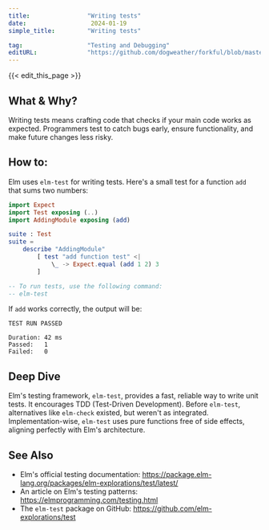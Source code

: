 ```yaml
---
title:                "Writing tests"
date:                  2024-01-19
simple_title:         "Writing tests"

tag:                  "Testing and Debugging"
editURL:              "https://github.com/dogweather/forkful/blob/master/content/en/elm/writing-tests.md"
---
```


{{< edit_this_page >}}

## What & Why?
Writing tests means crafting code that checks if your main code works as expected. Programmers test to catch bugs early, ensure functionality, and make future changes less risky.

## How to:
Elm uses `elm-test` for writing tests. Here's a small test for a function `add` that sums two numbers:

```Elm
import Expect
import Test exposing (..)
import AddingModule exposing (add)

suite : Test
suite =
    describe "AddingModule"
        [ test "add function test" <|
            \_ -> Expect.equal (add 1 2) 3
        ]

-- To run tests, use the following command:
-- elm-test
```

If `add` works correctly, the output will be:

```
TEST RUN PASSED

Duration: 42 ms
Passed:   1
Failed:   0
```

## Deep Dive
Elm's testing framework, `elm-test`, provides a fast, reliable way to write unit tests. It encourages TDD (Test-Driven Development). Before `elm-test`, alternatives like `elm-check` existed, but weren't as integrated. Implementation-wise, `elm-test` uses pure functions free of side effects, aligning perfectly with Elm's architecture.

## See Also
- Elm's official testing documentation: https://package.elm-lang.org/packages/elm-explorations/test/latest/
- An article on Elm's testing patterns: https://elmprogramming.com/testing.html
- The `elm-test` package on GitHub: https://github.com/elm-explorations/test
